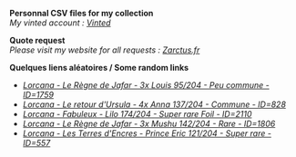 **Personnal CSV files for my collection**  
*My vinted account : [Vinted](https://www.vinted.fr/member/223153477)*

**Quote request**  
*Please visit my website for all requests : [Zarctus.fr](https://www.zarctus.fr/)*


**Quelques liens aléatoires / Some random links**
- *[Lorcana - Le Règne de Jafar - 3x Louis 95/204 - Peu commune - ID=1759](https://www.vinted.fr/items/7031374070-lorcana-le-regne-de-jafar-3x-louis-95204-peu-commune-id1759)*
- *[Lorcana - Le retour d'Ursula - 4x Anna 137/204 - Commune - ID=828](https://www.vinted.fr/items/5364886449-lorcana-le-retour-dursula-4x-anna-137204-commune-id828)*
- *[Lorcana - Fabuleux - Lilo 174/204 - Super rare Foil - ID=2110](https://www.vinted.fr/items/6979593559-lorcana-fabuleux-lilo-174204-super-rare-foil-id2110)*
- *[Lorcana - Le Règne de Jafar - 3x Mushu 142/204 - Rare - ID=1806](https://www.vinted.fr/items/6631578650-lorcana-le-regne-de-jafar-3x-mushu-142204-rare-id1806)*
- *[Lorcana - Les Terres d'Encres - Prince Eric 121/204 - Super rare - ID=557](https://www.vinted.fr/items/5835766674-lorcana-les-terres-dencres-prince-eric-121204-super-rare-id557)*
